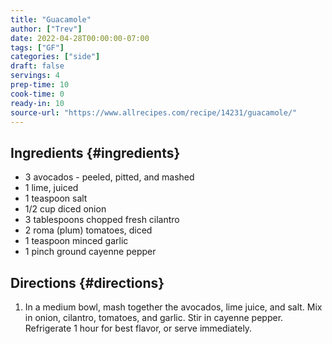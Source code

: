 ```yaml
---
title: "Guacamole"
author: ["Trev"]
date: 2022-04-28T00:00:00-07:00
tags: ["GF"]
categories: ["side"]
draft: false
servings: 4
prep-time: 10
cook-time: 0
ready-in: 10
source-url: "https://www.allrecipes.com/recipe/14231/guacamole/"
---
```


## Ingredients {#ingredients}

-   3 avocados - peeled, pitted, and mashed
-   1 lime, juiced
-   1 teaspoon salt
-   1/2 cup diced onion
-   3 tablespoons chopped fresh cilantro
-   2 roma (plum) tomatoes, diced
-   1 teaspoon minced garlic
-   1 pinch ground cayenne pepper


## Directions {#directions}

1.  In a medium bowl, mash together the avocados, lime juice, and salt. Mix in onion, cilantro, tomatoes, and garlic. Stir in cayenne pepper. Refrigerate 1 hour for best flavor, or serve immediately.